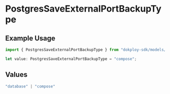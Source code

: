 # PostgresSaveExternalPortBackupType

## Example Usage

```typescript
import { PostgresSaveExternalPortBackupType } from "dokploy-sdk/models/operations";

let value: PostgresSaveExternalPortBackupType = "compose";
```

## Values

```typescript
"database" | "compose"
```